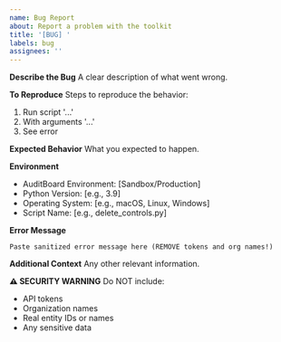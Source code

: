 ```yaml
---
name: Bug Report
about: Report a problem with the toolkit
title: '[BUG] '
labels: bug
assignees: ''
---
```


**Describe the Bug**
A clear description of what went wrong.

**To Reproduce**
Steps to reproduce the behavior:
1. Run script '...'
2. With arguments '...'
3. See error

**Expected Behavior**
What you expected to happen.

**Environment**
- AuditBoard Environment: [Sandbox/Production]
- Python Version: [e.g., 3.9]
- Operating System: [e.g., macOS, Linux, Windows]
- Script Name: [e.g., delete_controls.py]

**Error Message**
```
Paste sanitized error message here (REMOVE tokens and org names!)
```

**Additional Context**
Any other relevant information.

**⚠️ SECURITY WARNING**
Do NOT include:
- API tokens
- Organization names
- Real entity IDs or names
- Any sensitive data
